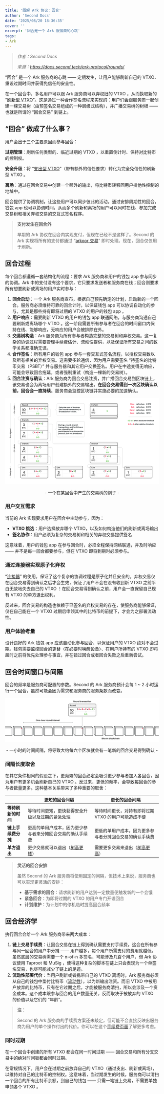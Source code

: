 ```yaml
---
title: '图解 Ark 协议：回合'
author: 'Second Docs'
date: '2025/08/20 18:36:35'
cover: ''
excerpt: '回合是一个 Ark 服务商的心跳'
tags:
- Ark
---
```



> *作者：Second Docs*
> 
> *来源：<https://docs.second.tech/ark-protocol/rounds/>*



“回合” 是一个 Ark 服务商的心跳 —— 定期发生，让用户能够刷新自己的 VTXO、重设过期时间并获得免信任的安全性。

在一个回合中，多名用户可以跟 Ark 服务商可以弃权旧的 VTXO ，从而换取新的 “[刷新型 VTXO](https://docs.second.tech/ark-protocol/vtxo/#refresh-vtxos)”。这是通过一种合作签名流程来实现的：用户们会跟服务商一起创建一棵交易树（由预签名交易组成的一种层级式结构），并广播交易树的树根 —— 也就是所谓的 “回合交易” 到链上。

## “回合” 做成了什么事？

用户会出于三个主要原因而参与回合：

**过期管理**：刷新任何类型的、临近过期的 VTXO ，以重置倒计时、保持对比特币的控制权。

**安全升级**：将 “[支出型 VTXO](https://docs.second.tech/ark-protocol/vtxo/#spend-vtxos)”（带有额外的信任要求）转化为完全免信任的刷新型 VTXO 。

**离场**：通过在回合交易中创建一个额外的输出，将比特币转移回用户排他性控制的地址中。

回合提供了协调机制，让这些用户可以同步彼此的活动。通过安排周期性的回合，钱包 app 也可以协调时间，从而多个刷新和离场的用户可以同时在线、参加完成交易树和相关弃权交易的交互式签名程序。

> **支付发生在回合外**
>
> 早期的 Ark 协议在回合内实现支付，但现在已经不是这样了。Second 的 Ark 实现将所有的支付都通过 “[arkoor 交易](https://docs.second.tech/ark-protocol/vtxo/#spend-vtxos)” 即时处理。现在，回合仅仅用于刷新。

## 回合过程

每个回合都遵循一套结构化的流程：要求 Ark 服务商和用户的钱包 app 参与同步的协调。Ark 中的支付没有这个要求，它只要求发送者和服务商在线；回合则要求所有想要刷新或离场的用户实时参与：

1. **回合启动**：一个 Ark 服务商宣布，根据自己预先确定的计划，启动新的一个回合。服务商必须维持可靠的回合计时，以保证钱包 app 可以协调自动化的参与，尤其是那些持有即将过期的 VTXO 的用户的钱包 app 。
2. **用户响应**：需要刷新 VTXO 的用户的钱包 app 联通网络，与服务商沟通自己要刷新或离场哪个 VTXO 。这一阶段需要所有参与者在回合的时间窗口内保持在线、能够响应，无响应的用户会被排除在外。
3. **交易树构造**：Ark 服务商为所有参与者构造完整的交易树和弃权交易。这一复杂的协调过程需要管理手续费估计、流动性提供，以及保证所有交易之间的数学关系都准确无误。
4. **合作签名**：所有用户的钱包 app 参与一套交互式签名流程，以授权交易数以及所有相关的弃权交易。这需要多轮通信，因为用户需要签名 “待签名的比特币交易（PSBT）” 并与服务器和其它用户交换签名。用户在中途变得无响应，可能会导致回合拖延，或者强制重试（构造一棵新的交易树）。
5. **回合注资与确认**：Ark 服务商为回合交易注资，并广播回合交易到区块链上，该交易也会为离场用户创建额外的交易输出。**在回合交易得到一次区块确认以前，回合会一直持续**。服务商会监控区块链并实施必要的加速确认。

![Diagram of a transaction tree produced during a round](../images/ark-protocol-rounds-illustration-by-second-docs/round-transaction-tree.svg)

<p style="text-align:center">- 一个在某回合中产生的交易树的例子 -</p>


### 用户交互需求

当前的 Ark 实现要求用户在回合中主动参与，因为：

- **VTXO 挑选**：用户选择放弃哪个 VTXO，以及如何构造他们的刷新或离场输出
- **签名协作**：用户必须为复杂的交易树和相关的弃权交易提供签名

这意味着，用户的钱包 app 在参与回合时，必须全程保持网络联通，并及时响应 —— 并不是每一回合都要参与，但在 VTXO 即将到期时必须参与。

### 通过连接器实现原子化弃权

“[连接器](https://docs.second.tech/ark-protocol/forfeits-connectors/)” 的使用，保证了这个复杂的协调过程是原子化并且安全的。弃权交易仅在回合交易得到确认之后才会生效，保证了用户不会在没有收到新 VTXO 之前平白无故地失去自己的 VTXO ！在回合交易得到确认之前，用户会一直保留自己现有 VTXO 的单方退出权利。

反过来，回合交易的构造也依赖于已签名的弃权交易的存在，使服务商能够保证，仅在自己能在一个 VTXO 过期后申领其中的比特币的前提下，才会为之部署流动性。

### 用户体验考量

设计良好的 Ark 钱包 app 应该自动化参与回合，以保证用户的 VTXO 绝对不会过期。钱包需要监控回合的更替（在必要时唤醒设备）、在用户所持有的 VTXO 即将超时之前将优先处理参与事宜，并在错过回合或者回合失败之后重新尝试。

## 回合时间窗口与间隔

回合的频率是服务商可配置的参数。Second 的 Ark 服务商预计会每 1 ~ 2 小时运行一个回合，虽然可能会因为需求和服务商的服务条款而改变。

![Diagram of an example one-hour round frequency](../images/ark-protocol-rounds-illustration-by-second-docs/round-interval.svg)

<p style="text-align:center">- 一小时的时间间隔，将导致大约每六个区块就会有一笔新的回合交易得到确认 -</p>


### 间隔长度取舍

在其它条件相同的假设之下，更频繁的回合必定会吸引更少参与者加入各回合，因为用户有更多机会刷新自己的 VTXO 。反过来，更低的频率，会导致每回合的参与者数量更多。这种基本关系带来了多种重要的取舍：

|                    | 更短的回合间隔                                               | 更长的回合间隔                                               |
| ------------------ | ------------------------------------------------------------ | ------------------------------------------------------------ |
| **等待刷新的时间** | 等待时间更短，更快获得安全升级以及过期的紧急处理             | 等待时间更长，对持有即将过期 VTXO 的用户可能造成不便         |
| **链上手续费分摊** | 更高的单用户成本，因为更少参与者来分摊回合交易的确认手续费   | 更低的单用户成本，因为更多参与者分摊回合交易的确认手续费     |
| **单方退出**       | 更少交易就可以退出（[树高更矮](https://docs.second.tech/ark-protocol/vtxo/#transaction-tree-scalability)） | 需要更多交易来退出（[树高更高](https://docs.second.tech/ark-protocol/vtxo/#transaction-tree-scalability)） |

> **灵活的回合安排**
>
> 虽然 Second 的 Ark 服务商将使用固定的间隔，但技术上来说，服务商也可以实现更灵活的安排：
>
> - **基于需求的回合**：请求刷新的用户达到一定数量便触发新的一个会饿
> - **紧急回合**：为即将过期的 VTXO 的用户专门开设回合
> - **计划维护**：为计划中的停机临时提高回合频率

## 回合经济学

执行回合会给一个 Ark 服务商带来两大成本：

1. **链上交易手续费**：让回合交易在链上得到确认需要支付手续费，这会在所有参与同一回合的用户中分摊 —— 用户越多，每个用户所需支付的费用就越低。虽然底层的交易树需要一个 n-of-n 多签名，可能涉及几百个用户，但 Ark 协议使用 Taproot 和 MuSig ，使得这种复杂的脚本在链上只会表现为一个单签名交易，也尽可能减少了链上的足迹。
2. **流动性部署代价**：当用户刷新或者携带自己的 VTXO 离场时，Ark 服务商必须从自己的钱包中垫付比特币（[流动性](https://docs.second.tech/ark-protocol/liquidity/)），以为新输出注资。而旧 VTXO 中被用户放弃的比特币，只有在它过期之后，才能被服务商清扫，所以会涉及一个资金成本。这个成本跟参与回合的用户数量无关，反而取决于被放弃的 VTXO 的价值以及它们的 “年龄”。

> **注**：
>
> Second 的 Ark 服务商的手续费方案还未敲定，但可能不会直接反映出服务商为用户的单个操作付出的代价。你可以在这个[手续费页面](https://docs.second.tech/ark-protocol/fees/)了解更多考虑。

### 同时过期

在一个回合中创建的所有 VTXO 都会在同一时间过期 —— 回合交易和所有分支交易中的绝对时间锁都会同时过期。

在常规情况下，用户会在过期之前放弃自己的 VTXO（通过支出、刷新或离场），以维持对自己的比特币的控制权。这意味着，当过期发生的时候，服务商可以清扫一个回合的所有比特币余额，到自己的钱包 —— 只需一笔链上交易，不需要单独申领各个 VTXO 。

